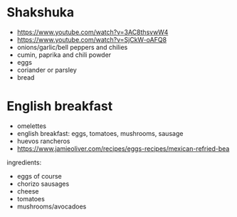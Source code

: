 # Shakshuka
- https://www.youtube.com/watch?v=3AC8thsvwW4
- https://www.youtube.com/watch?v=SjCkW-oAFQ8
- onions/garlic/bell peppers and chilies
- cumin, paprika and chili powder
- eggs
- coriander or parsley
- bread

# English breakfast
- omelettes
- english breakfast: eggs, tomatoes, mushrooms, sausage
- huevos rancheros
- https://www.jamieoliver.com/recipes/eggs-recipes/mexican-refried-bea

ingredients:
- eggs of course
- chorizo sausages
- cheese
- tomatoes
- mushrooms/avocadoes

